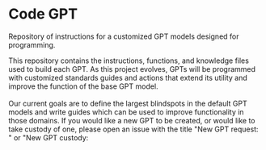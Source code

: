 # Code GPT
Repository of instructions for a customized GPT models designed for programming.

This repository contains the instructions, functions, and knowledge files used to build each GPT. As this project evolves, GPTs will be programmed with customized standards guides and actions that extend its utility and improve the function of the base GPT model.<br><br> Our current goals are to define the largest blindspots in the default GPT models and write guides which can be used to improve functionality in those domains. If you would like a new GPT to be created, or would like to take custody of one, please open an issue with the title "New GPT request: <type>" or "New GPT custody: <title>"

# Existing models:
Git assistant (Decron): https://chat.openai.com/g/g-8z4fiuUqu-git-assistant<br>
Flutter GPT (Decron): https://chat.openai.com/g/g-u27ZCAhaF-flutter-gpt<br> 
Python GPT (Decron): https://chat.openai.com/g/g-c188mmoYi-python-gpt<br>
C# (PrimeEagle): *Coming soon*
<br><br>
Requesting Custodians for: Python (data science), Rust, Go, Unity.

This project is very new so please excuse the clutter. This is an exciting new opprotunity and we're working as fast as possible to accelerate the capabilities of these models.

# How does it work?
1. Background<br>
AI models can accelerate a developer's abilities by suggesting improvments and providing context about technical details. A key flaw however is that they are not continuously up to date on best practices for every domain. Because of this, all models have blind spots that limit their full potential. This project aims to combat those flaws by creating knowledge files and instructions that are purpose-designed to fill the gaps of a model's knowledge.

1. Purpose and Functionality<br>
expanded context: The latest generation of multimodal LLM models have the capacity to parse through massive files that would typically overwhelm its context window. If information is structured correctly, this can vastly increase the amount of knowledge availible to a model when working in a known field.<br><br>
Specialization: Each knowledge file is dedicated to a particular entity or topic, providing in-depth information about it. This could include historical data, technical specifications, or any relevant details.<br><br>
Integration with GPT: These files are designed to be integrated into the GPT model's existing knowledge base, augmenting its ability to generate accurate and contextually relevant responses about the specific entities.<br><br>
Content Organization: Information within these files is usually organized in a hierarchical or relational manner, allowing the model to understand the connections between different pieces of data.<br><br>

4. Creation and Maintenance<br>
Data Sourcing: The information in these files is compiled from reliable sources, ensuring accuracy and relevancy. Experts for given frameworks are welcome to create new knowledge files or improvements to how models operate.<br><br>
Regular Updates: To maintain the relevance of the information, these knowledge files are regularly updated with the latest data.<br><br>
Quality Assurance: Rigorous checks are conducted to ensure accuracy of the information. A secondary goal of this project is to develop automated testing to ensure widespread functionality can be guarunteed for all models.<br><br>

6. Impact on GPT Performance<br>
Enhanced Accuracy: By having direct access to detailed information, the GPT model can provide better and more accurate responses.<br><br>
Efficiency in Data Retrieval: Since the data is structured and tailored for quick retrieval, the response time can be faster for queries related to these entities.<br><br>
Customization: This approach allows for customization of the GPT model’s responses based on the specific requirements of the application or domain.<br><br>

7. Challenges and Considerations<br>
Bias and Reliability: Care must be taken to avoid introducing biases into the GPT model through these knowledge files.<br><br>
Scalability: As the number of entities increases, maintaining and updating these files can become challenging. We will rely on members of the community to support our growing ecosystem by taking custody of new models if additional specialization is required<br><br>

8. Applications<br>
general: integrating enhanced GPT capabilities will significantly improve user experience, especially in applications where specialized knowledge is a key component of user interactions. The design should ensure seamless integration of knowledge files.<br><br>
Industry-Specific Uses: For industries like healthcare, finance, or law, where specialized knowledge is vital, these files can greatly enhance the model's performance.<br><br>

# Custodial process:
Each bot is assigned a custodian to manage its state and field questions. They are the considered a subject matter expert for their given technology and are the sole decider of what content is included in the official model.<br>

admin: The admin will assess possible candidates and grant ownership to the most qualified candidate. The admin is the sole decider of who is the official custodian of a bot but should seek out the opinions of the community before adding or revoking custodianship.<br>

custodian: If you are interested in becoming a custodian, open an issue for the language or framework you wish to claim, and begin preparing your bot. Once you are granted access, duplicate the template folder and configure the files within to reflect the state of your bot.<br>

admin: Once the bot is complete and a link is provided, the admin will update the directory in this file to include the new bot. The admin will then issue and close a pull request to update the main branch with the new model.<br>

revoking custodianship: If a custodian wishes to forfeit custodianship of a bot, we ask that they participate in finding a suitable replacement. Once found, we will grant them access and update the directory to reflect the change of ownership.<br>

revoking adminship: we'll cross that bridge when we come to it 😧

# Making and maintaining bots:
Activity: Once custodianship is granted, you're free to update your bot however you see fit. We just ask that you make a reasonable effort to aggregate user requests and improve your model, especially during periods of high activity such as when a model is changed, or the major revision of a language is released.<br><br>

Standards: The custodian has the final say in the name and description of a bot but we ask that they are both descriptive and that the description features a link to this repo. For instance: "Flutter development made easy. Maintained by The Hadrio Group at https://github.com/Decron/FlutterGPT"<br><br>

Experimentation: It may be beneficial to create a backup bot to experiment with.<br><br>

# "I don't like reading isn't there just a GPT that will spoonfeed this to me?"
Yes: https://chat.openai.com/g/g-cwigWCh11-code-gpt-gpt
